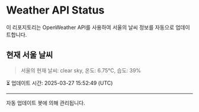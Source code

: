 
# Weather API Status

이 리포지토리는 OpenWeather API를 사용하여 서울의 날씨 정보를 자동으로 업데이트합니다.

## 현재 서울 날씨
> 서울의 현재 날씨: clear sky, 온도: 6.75°C, 습도: 39%

⏳ 업데이트 시간: 2025-03-27 15:52:49 (UTC)

---
자동 업데이트 봇에 의해 관리됩니다.
